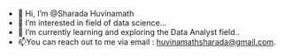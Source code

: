 - 👋 Hi, I’m @Sharada Huvinamath
- 👀 I’m interested in field of data science...
- 🌱 I’m currently learning and exploring the Data Analyst field..
- 📫You can reach out to me via email : huvinamathsharada@gmail.com.

<!---
Sharadaaa/Sharadaaa is a ✨ special ✨ repository because its `README.md` (this file) appears on your GitHub profile.
You can click the Preview link to take a look at your changes.
--->
